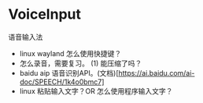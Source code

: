 # VoiceInput
语音输入法

- linux wayland 怎么使用快捷键？
- 怎么录音，需要复习。
	(1) 能压缩了吗？
- baidu aip 语音识别API。(文档)[https://ai.baidu.com/ai-doc/SPEECH/1k4o0bmc7]
- linux 粘贴输入文字？OR 怎么使用程序输入文字？
